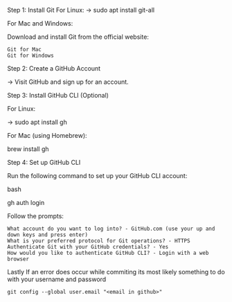 Step 1: Install Git
For Linux:
-> sudo apt install git-all

For Mac and Windows:

Download and install Git from the official website:

    Git for Mac
    Git for Windows

Step 2: Create a GitHub Account

-> Visit GitHub and sign up for an account.

Step 3: Install GitHub CLI (Optional)

For Linux:

-> sudo apt install gh

For Mac (using Homebrew):

brew install gh

Step 4: Set up GitHub CLI

Run the following command to set up your GitHub CLI account:

bash

gh auth login

Follow the prompts:

    What account do you want to log into? - GitHub.com (use your up and down keys and press enter)
    What is your preferred protocol for Git operations? - HTTPS
    Authenticate Git with your GitHub credentials? - Yes
    How would you like to authenticate GitHub CLI? - Login with a web browser

Lastly If an error does occur while commiting its most likely something to do with your username and password

```git config --global user.name "<name in github>"
git config --global user.email "<email in github>"

```
